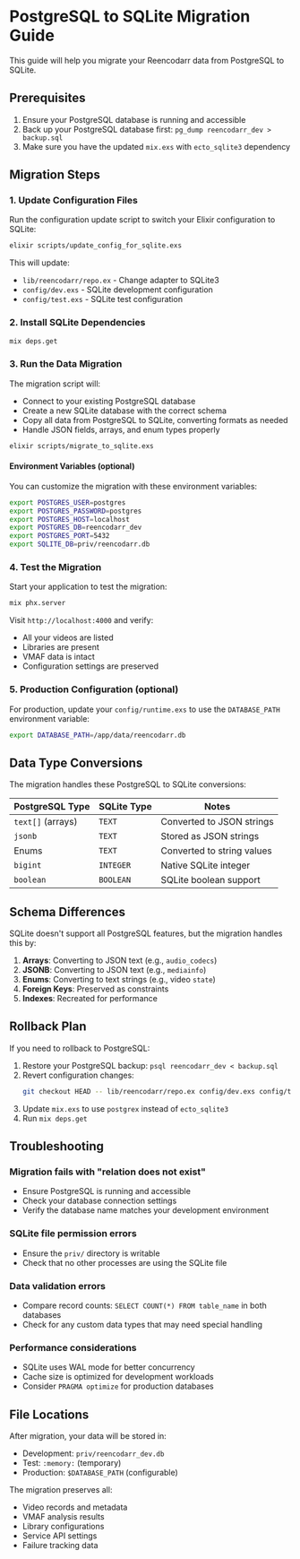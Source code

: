 # PostgreSQL to SQLite Migration Guide

This guide will help you migrate your Reencodarr data from PostgreSQL to SQLite.

## Prerequisites

1. Ensure your PostgreSQL database is running and accessible
2. Back up your PostgreSQL database first: `pg_dump reencodarr_dev > backup.sql`
3. Make sure you have the updated `mix.exs` with `ecto_sqlite3` dependency

## Migration Steps

### 1. Update Configuration Files

Run the configuration update script to switch your Elixir configuration to SQLite:

```bash
elixir scripts/update_config_for_sqlite.exs
```

This will update:
- `lib/reencodarr/repo.ex` - Change adapter to SQLite3
- `config/dev.exs` - SQLite development configuration
- `config/test.exs` - SQLite test configuration

### 2. Install SQLite Dependencies

```bash
mix deps.get
```

### 3. Run the Data Migration

The migration script will:
- Connect to your existing PostgreSQL database
- Create a new SQLite database with the correct schema
- Copy all data from PostgreSQL to SQLite, converting formats as needed
- Handle JSON fields, arrays, and enum types properly

```bash
elixir scripts/migrate_to_sqlite.exs
```

#### Environment Variables (optional)

You can customize the migration with these environment variables:

```bash
export POSTGRES_USER=postgres
export POSTGRES_PASSWORD=postgres
export POSTGRES_HOST=localhost
export POSTGRES_DB=reencodarr_dev
export POSTGRES_PORT=5432
export SQLITE_DB=priv/reencodarr.db
```

### 4. Test the Migration

Start your application to test the migration:

```bash
mix phx.server
```

Visit `http://localhost:4000` and verify:
- All your videos are listed
- Libraries are present
- VMAF data is intact
- Configuration settings are preserved

### 5. Production Configuration (optional)

For production, update your `config/runtime.exs` to use the `DATABASE_PATH` environment variable:

```bash
export DATABASE_PATH=/app/data/reencodarr.db
```

## Data Type Conversions

The migration handles these PostgreSQL to SQLite conversions:

| PostgreSQL Type | SQLite Type | Notes |
|----------------|-------------|--------|
| `text[]` (arrays) | `TEXT` | Converted to JSON strings |
| `jsonb` | `TEXT` | Stored as JSON strings |
| Enums | `TEXT` | Converted to string values |
| `bigint` | `INTEGER` | Native SQLite integer |
| `boolean` | `BOOLEAN` | SQLite boolean support |

## Schema Differences

SQLite doesn't support all PostgreSQL features, but the migration handles this by:

1. **Arrays**: Converting to JSON text (e.g., `audio_codecs`)
2. **JSONB**: Converting to JSON text (e.g., `mediainfo`)
3. **Enums**: Converting to text strings (e.g., video `state`)
4. **Foreign Keys**: Preserved as constraints
5. **Indexes**: Recreated for performance

## Rollback Plan

If you need to rollback to PostgreSQL:

1. Restore your PostgreSQL backup: `psql reencodarr_dev < backup.sql`
2. Revert configuration changes:
   ```bash
   git checkout HEAD -- lib/reencodarr/repo.ex config/dev.exs config/test.exs
   ```
3. Update `mix.exs` to use `postgrex` instead of `ecto_sqlite3`
4. Run `mix deps.get`

## Troubleshooting

### Migration fails with "relation does not exist"
- Ensure PostgreSQL is running and accessible
- Check your database connection settings
- Verify the database name matches your development environment

### SQLite file permission errors
- Ensure the `priv/` directory is writable
- Check that no other processes are using the SQLite file

### Data validation errors
- Compare record counts: `SELECT COUNT(*) FROM table_name` in both databases
- Check for any custom data types that may need special handling

### Performance considerations
- SQLite uses WAL mode for better concurrency
- Cache size is optimized for development workloads
- Consider `PRAGMA optimize` for production databases

## File Locations

After migration, your data will be stored in:
- Development: `priv/reencodarr_dev.db`
- Test: `:memory:` (temporary)
- Production: `$DATABASE_PATH` (configurable)

The migration preserves all:
- Video records and metadata
- VMAF analysis results
- Library configurations
- Service API settings
- Failure tracking data
